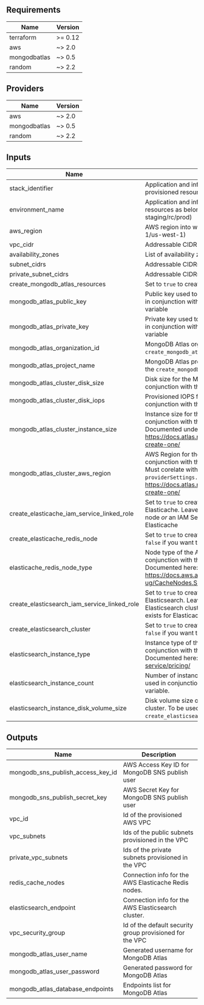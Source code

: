 ## Requirements

| Name | Version |
|------|---------|
| terraform | >= 0.12 |
| aws | ~> 2.0 |
| mongodbatlas | ~> 0.5 |
| random | ~> 2.2 |

## Providers

| Name | Version |
|------|---------|
| aws | ~> 2.0 |
| mongodbatlas | ~> 0.5 |
| random | ~> 2.2 |

## Inputs

| Name | Description | Type | Default | Required |
|------|-------------|------|---------|:--------:|
| stack\_identifier | Application and infrastructure stack identifier. Prepended to provisioned resources | `string` | `"marapp"` | no |
| environment\_name | Application and infrastructure environment name. Used to tag resources as belonging to the environment. (i.e. staging/rc/prod) | `string` | n/a | yes |
| aws\_region | AWS region into which to provision resources (i.e. us-east-1/us-west-1) | `string` | n/a | yes |
| vpc\_cidr | Addressable CIDR of the AWS VPC. | `string` | n/a | yes |
| availability\_zones | List of availability zones into which to provision subnets | `list` | n/a | yes |
| subnet\_cidrs | Addressable CIDRs for the availability zones' subnets | `list` | n/a | yes |
| private\_subnet\_cidrs | Addressable CIDRs for the availability zones' private subnets | `list` | n/a | yes |
| create\_mongodb\_atlas\_resources | Set to `true` to create MongoDB Atlas resources. | `bool` | `false` | no |
| mongodb\_atlas\_public\_key | Public key used to access the MongoDB Atlas API. To be used in conjunction with the `create_mongodb_atlas_resources` variable | `string` | `""` | no |
| mongodb\_atlas\_private\_key | Private key used to access the MongoDB Atlas API. To be used in conjunction with the `create_mongodb_atlas_resources` variable | `string` | `""` | no |
| mongodb\_atlas\_organization\_id | MongoDB Atlas organization. To be used in conjunction with the `create_mongodb_atlas_resources` variable | `string` | `""` | no |
| mongodb\_atlas\_project\_name | MongoDB Atlas project name. To be used in conjunction with the `create_mongodb_atlas_resources` variable | `string` | `""` | no |
| mongodb\_atlas\_cluster\_disk\_size | Disk size for the MongoDB Atlas cluster. To be used in conjunction with the `create_mongodb_atlas_resources` variable | `number` | `210` | no |
| mongodb\_atlas\_cluster\_disk\_iops | Provisioned IOPS for the MongoDB Atlas cluster. To be used in conjunction with the `create_mongodb_atlas_resources` variable | `number` | `630` | no |
| mongodb\_atlas\_cluster\_instance\_size | Instance size for the MongoDB Atlas cluster. To be used in conjunction with the `create_mongodb_atlas_resources` variable. Documented under `providerSettings.instanceSizeName`: https://docs.atlas.mongodb.com/reference/api/clusters-create-one/ | `string` | `"M40"` | no |
| mongodb\_atlas\_cluster\_aws\_region | AWS Region for the MongoDB Atlas cluster. To be used in conjunction with the `create_mongodb_atlas_resources` variable. Must corelate with the `aws_region` variable. . Documented under `providerSettings.regionName`: https://docs.atlas.mongodb.com/reference/api/clusters-create-one/ | `string` | `"US_EAST_1"` | no |
| create\_elasticache\_iam\_service\_linked\_role | Set to `true` to create an AWS IAM Service Linked Role for Elasticache. Leave `false` if you want to use your own Redis node _or_ an IAM Service Linked Role already exists for Elasticache | `bool` | `false` | no |
| create\_elasticache\_redis\_node | Set to `true` to create an AWS Elasticache Redis cluster. Leave `false` if you want to use your own Redis node | `bool` | `false` | no |
| elasticache\_redis\_node\_type | Node type of the AWS Elasticache Redis cluster. To be used in conjunction with the `create_elasticache_redis_node` variable. Documented here: https://docs.aws.amazon.com/AmazonElastiCache/latest/mem-ug/CacheNodes.SupportedTypes.html | `string` | `"cache.t2.small"` | no |
| create\_elasticsearch\_iam\_service\_linked\_role | Set to `true` to create an AWS IAM Service Linked Role for Elasticsearch. Leave `false` if you want to use your own Elasticsearch cluster _or_ an IAM Service Linked Role already exists for Elasticache | `bool` | `false` | no |
| create\_elasticsearch\_cluster | Set to `true` to create an AWS Elasticsearch 6.0 cluster. Leave `false` if you want to use your own Elasticsearch 6.0 node | `bool` | `false` | no |
| elasticsearch\_instance\_type | Instance type of the AWS Elasticsearch cluster. To be used in conjunction with the `create_elasticsearch_cluster` variable. Documented here: https://aws.amazon.com/elasticsearch-service/pricing/ | `string` | `"t2.small.elasticsearch"` | no |
| elasticsearch\_instance\_count | Number of instances in the AWS Elasticsearch cluster. To be used in conjunction with the `create_elasticsearch_cluster` variable. | `number` | `1` | no |
| elasticsearch\_instance\_disk\_volume\_size | Disk volume size of the instances in the AWS Elasticsearch cluster. To be used in conjunction with the `create_elasticsearch_cluster` variable. | `number` | `20` | no |

## Outputs

| Name | Description |
|------|-------------|
| mongodb\_sns\_publish\_access\_key\_id | AWS Access Key ID for MongoDB SNS publish user |
| mongodb\_sns\_publish\_secret\_key | AWS Secret Key for MongoDB SNS publish user |
| vpc\_id | Id of the provisioned AWS VPC |
| vpc\_subnets | Ids of the public subnets provisioned in the VPC |
| private\_vpc\_subnets | Ids of the private subnets provisioned in the VPC |
| redis\_cache\_nodes | Connection info for the AWS Elasticache Redis nodes. |
| elasticsearch\_endpoint | Connection info for the AWS Elasticsearch cluster. |
| vpc\_security\_group | Id of the default security group provisioned for the VPC |
| mongodb\_atlas\_user\_name | Generated username for MongoDB Atlas |
| mongodb\_atlas\_user\_password | Generated password for MongoDB Atlas |
| mongodb\_atlas\_database\_endpoints | Endpoints list for MongoDB Atlas |

